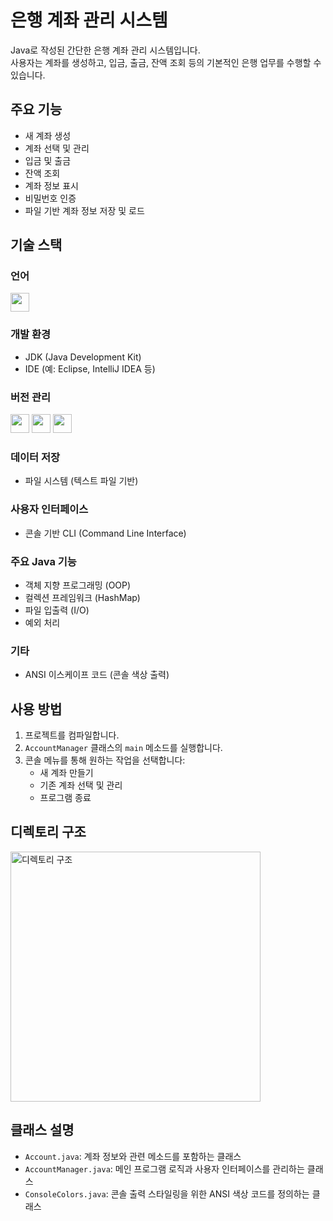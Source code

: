# 은행 계좌 관리 시스템

Java로 작성된 간단한 은행 계좌 관리 시스템입니다.<br>
사용자는 계좌를 생성하고, 입금, 출금, 잔액 조회 등의 기본적인 은행 업무를 수행할 수 있습니다.

## 주요 기능
- 새 계좌 생성
- 계좌 선택 및 관리
- 입금 및 출금
- 잔액 조회
- 계좌 정보 표시
- 비밀번호 인증
- 파일 기반 계좌 정보 저장 및 로드

## 기술 스택
### 언어
<img src="https://img.shields.io/badge/java-007396?style=for-the-badge&logo=java&logoColor=white" height="30">

### 개발 환경
- JDK (Java Development Kit)
- IDE (예: Eclipse, IntelliJ IDEA 등)

### 버전 관리
<img src="https://img.shields.io/badge/Git-F05032?style=for-the-badge&logo=git&logoColor=white" height="30">
<img src="https://img.shields.io/badge/Visual%20Studio%20Code-007ACC?style=for-the-badge&logo=visual-studio-code&logoColor=white" height="30">
<img src="https://img.shields.io/badge/GitHub-181717?style=for-the-badge&logo=github&logoColor=white" height="30">



### 데이터 저장
- 파일 시스템 (텍스트 파일 기반)

### 사용자 인터페이스
- 콘솔 기반 CLI (Command Line Interface)

### 주요 Java 기능
- 객체 지향 프로그래밍 (OOP)
- 컬렉션 프레임워크 (HashMap)
- 파일 입출력 (I/O)
- 예외 처리

### 기타
- ANSI 이스케이프 코드 (콘솔 색상 출력)

## 사용 방법
1. 프로젝트를 컴파일합니다.
2. `AccountManager` 클래스의 `main` 메소드를 실행합니다.
3. 콘솔 메뉴를 통해 원하는 작업을 선택합니다:
   - 새 계좌 만들기
   - 기존 계좌 선택 및 관리
   - 프로그램 종료

## 디렉토리 구조
<img src="https://github.com/user-attachments/assets/346507d9-074b-49e1-889e-87b6fdf68749" width="400" alt="디렉토리 구조">

## 클래스 설명
- `Account.java`: 계좌 정보와 관련 메소드를 포함하는 클래스
- `AccountManager.java`: 메인 프로그램 로직과 사용자 인터페이스를 관리하는 클래스
- `ConsoleColors.java`: 콘솔 출력 스타일링을 위한 ANSI 색상 코드를 정의하는 클래스
